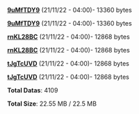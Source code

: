 [**9uMfTDY9**](/data/9uMfTDY9.txt) (21/11/22 - 04:00)- 13360 bytes

[**9uMfTDY9**](/data/9uMfTDY9.txt) (21/11/22 - 04:00)- 13360 bytes

[**rnKL28BC**](/data/rnKL28BC.txt) (21/11/22 - 04:00)- 12868 bytes

[**rnKL28BC**](/data/rnKL28BC.txt) (21/11/22 - 04:00)- 12868 bytes

[**tJgTcUVD**](/data/tJgTcUVD.txt) (21/11/22 - 04:00)- 12868 bytes

[**tJgTcUVD**](/data/tJgTcUVD.txt) (21/11/22 - 04:00)- 12868 bytes

**Total Datas**: 4109

**Total Size**: 22.55 MB / 22.5 MB